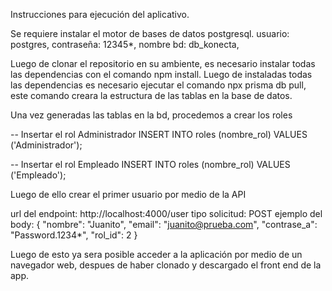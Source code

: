 Instrucciones para ejecución del aplicativo. 

Se requiere instalar el motor de bases de datos postgresql.
usuario: postgres,
contraseña: 12345*,
nombre bd: db_konecta,

Luego de clonar el repositorio en su ambiente, es necesario instalar todas las dependencias con el comando npm install. 
Luego de instaladas todas las dependencias es necesario ejecutar el comando npx prisma db pull, este comando creara la estructura de las tablas en la base de datos.

Una vez generadas las tablas en la bd, procedemos a crear los roles

-- Insertar el rol Administrador
INSERT INTO roles (nombre_rol) VALUES ('Administrador');

-- Insertar el rol Empleado
INSERT INTO roles (nombre_rol) VALUES ('Empleado');


Luego de ello crear el primer usuario por medio de la API 

url del endpoint: http://localhost:4000/user
tipo solicitud: POST
ejemplo del body:
{ 
"nombre": "Juanito",
"email": "juanito@prueba.com",
"contrase_a": "Password.1234*",
"rol_id": 2
}

Luego de esto ya sera posible acceder a la aplicación por medio de un navegador web, despues de haber clonado y descargado el front end de la app. 

